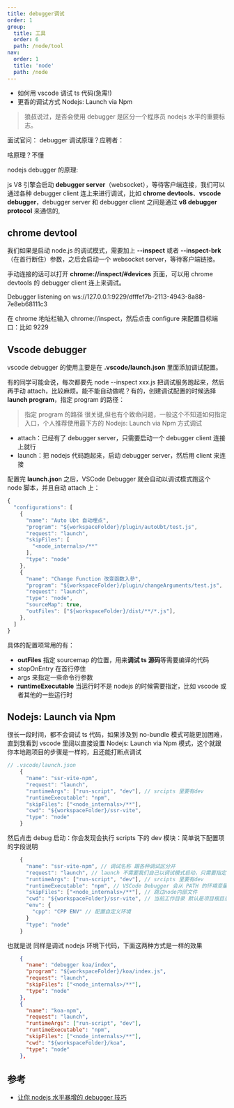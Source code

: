 ```yaml
---
title: debugger调试
order: 1
group:
  title: 工具
  order: 6
  path: /node/tool
nav:
  order: 1
  title: 'node'
  path: /node
---
```


- 如何用 vscode 调试 ts 代码(急需!)
- 更香的调试方式 Nodejs: Launch via Npm

> 狼叔说过，是否会使用 debugger 是区分一个程序员 nodejs 水平的重要标志。

面试官问： debugger 调试原理？应聘者：

啥原理？不懂

nodejs debugger 的原理:

js V8 引擎会启动 **debugger server**（websocket），等待客户端连接，我们可以通过各种 debugger client 连上来进行调试，比如 **chrome devtools**、**vscode debugger**，debugger server 和 debugger client 之间是通过 **v8 debugger protocol** 来通信的,

## chrome devtool

我们如果是启动 node.js 的调试模式，需要加上 **--inspect** 或者 **--inspect-brk**（在首行断住）参数，之后会启动一个 websocket server，等待客户端链接。

手动连接的话可以打开 **chrome://inspect/#devices** 页面，可以用 chrome devtools 的 debugger client 连上来调试。

Debugger listening on ws://127.0.0.1:9229/dfffef7b-2113-4943-8a88-7e8eb68111c3

在 chrome 地址栏输入 chrome://inspect，然后点击 configure 来配置目标端口：比如 9229

## Vscode debugger

vscode debugger 的使用主要是在 **.vscode/launch.json** 里面添加调试配置。

有的同学可能会说，每次都要先 node --inspect xxx.js 把调试服务跑起来，然后再手动 attach，比较麻烦。能不能自动做呢？有的，创建调试配置的时候选择 **launch program**，指定 program 的路径：

> 指定 program 的路径 很关键,但也有个致命问题，一般这个不知道如何指定入口，个人推荐使用最下方的 Nodejs: Launch via Npm 方式调试

- attach：已经有了 debugger server，只需要启动一个 debugger client 连接上就行
- launch：把 nodejs 代码跑起来，启动 debugger server，然后用 client 来连接

配置完 **launch.jso**n 之后，VSCode Debugger 就会自动以调试模式跑这个 node 脚本，并且自动 attach 上：

```js
{
  "configurations": [
    {
      "name": "Auto Ubt 自动埋点",
      "program": "${workspaceFolder}/plugin/autoUbt/test.js",
      "request": "launch",
      "skipFiles": [
        "<node_internals>/**"
      ],
      "type": "node"
    },
    {
      "name": "Change Function 改变函数入參",
      "program": "${workspaceFolder}/plugin/changeArguments/test.js",
      "request": "launch",
      "type": "node",
      "sourceMap": true,
      "outFiles": ["${workspaceFolder}/dist/**/*.js"],
    },
  ]
}
```

具体的配置项常用的有：

- **outFiles** 指定 sourcemap 的位置，用来**调试 ts 源码**等需要编译的代码
- stopOnEntry 在首行停住
- args 来指定一些命令行参数
- **runtimeExecutable** 当运行时不是 nodejs 的时候需要指定，比如 vscode 或者其他的一些运行时

## Nodejs: Launch via Npm

很长一段时间，都不会调试 ts 代码，如果涉及到 no-bundle 模式可能更加困难，直到我看到 vscode 里阔以直接设置 Nodejs: Launch via Npm 模式，这个就跟你本地跑项目的步骤是一样的，且还能打断点调试

```js
// .vscode/launch.json
    {
      "name": "ssr-vite-npm",
      "request": "launch",
      "runtimeArgs": ["run-script", "dev"], // srcipts 里要有dev
      "runtimeExecutable": "npm",
      "skipFiles": ["<node_internals>/**"],
      "cwd": "${workspaceFolder}/ssr-vite",
      "type": "node"
    }
```

然后点击 debug 启动：你会发现会执行 scripts 下的 dev 模块：简单说下配置项的字段说明

```js
    {
      "name": "ssr-vite-npm", // 调试名称 跟各种调试区分开
      "request": "launch", // launch 不需要我们自己以调试模式启动，只需要指定 node 程序的地址即可
      "runtimeArgs": ["run-script", "dev"], // srcipts 里要有dev
      "runtimeExecutable": "npm", // VSCode Debugger 会从 PATH 的环境变量中查找对应名字的 runtime 启动
      "skipFiles": ["<node_internals>/**"], // 跳过node内部文件
      "cwd": "${workspaceFolder}/ssr-vite", // 当前工作目录 默认是项目根目录 workspaceFolder
      "env": {
        "cpp": "CPP ENV" // 配置自定义环境
      }
      "type": "node"
    }
```

也就是说 同样是调试 nodejs 环境下代码，下面这两种方式是一样的效果

```json
    {
      "name": "debugger koa/index",
      "program": "${workspaceFolder}/koa/index.js",
      "request": "launch",
      "skipFiles": ["<node_internals>/**"],
      "type": "node"
    },
    {
      "name": "koa-npm",
      "request": "launch",
      "runtimeArgs": ["run-script", "dev"],
      "runtimeExecutable": "npm",
      "skipFiles": ["<node_internals>/**"],
      "cwd": "${workspaceFolder}/koa",
      "type": "node"
    },
```

## 参考

- [让你 nodejs 水平暴增的 debugger 技巧](https://juejin.cn/post/6981820158046109703#heading-1)
